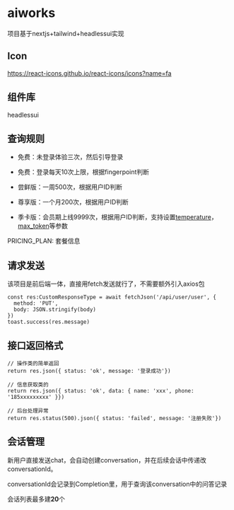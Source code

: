 # aiworks

项目基于nextjs+tailwind+headlessui实现

## Icon
https://react-icons.github.io/react-icons/icons?name=fa

## 组件库
headlessui

## 查询规则

- 免费：未登录体验三次，然后引导登录

- 免费：登录每天10次上限，根据fingerpoint判断

- 尝鲜版：一周500次，根据用户ID判断

- 尊享版：一个月200次，根据用户ID判断

- 季卡版：会员期上线9999次，根据用户ID判断，支持设置[temperature](https://platform.openai.com/docs/api-reference/completions/create#completions/create-temperature)，[max_token](https://platform.openai.com/docs/api-reference/completions/create#completions/create-max_tokens)等参数

PRICING_PLAN: 套餐信息

## 请求发送
该项目是前后端一体，直接用fetch发送就行了，不需要额外引入axios包


```
const res:CustomResponseType = await fetchJson('/api/user/user', {
  method: 'PUT',
  body: JSON.stringify(body)
})
toast.success(res.message)
```

## 接口返回格式
```
// 操作类的简单返回
return res.json({ status: 'ok', message: '登录成功'})

// 信息获取类的
return res.json({ status: 'ok', data: { name: 'xxx', phone: '185xxxxxxxxx' }})

// 后台处理异常
return res.status(500).json({ status: 'failed', message: '注册失败'})
```

## 会话管理
新用户直接发送chat，会自动创建conversation，并在后续会话中传递改conversationId。

conversationId会记录到Completion里，用于查询该conversation中的问答记录

会话列表最多建**20**个

